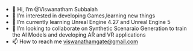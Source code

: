 - 👋 Hi, I’m @Viswanatham Subbaiah
- 👀 I’m interested in developing Games,learning new things
- 🌱 I’m currently learning Unreal Engine 4.27 and Unreal Engine 5 
- 💞️ I’m looking to collaborate on Synthetic Scenaraio Generation to train the AI Models and developing AR and VR applications
- 📫 How to reach me viswanathamgate@gmail.com 

